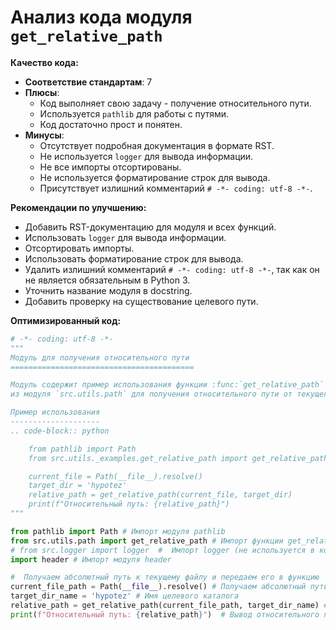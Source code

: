 # Анализ кода модуля `get_relative_path`

**Качество кода:**

- **Соответствие стандартам**: 7
- **Плюсы**:
    - Код выполняет свою задачу - получение относительного пути.
    - Используется `pathlib` для работы с путями.
    - Код достаточно прост и понятен.
- **Минусы**:
    - Отсутствует подробная документация в формате RST.
    - Не используется `logger` для вывода информации.
    - Не все импорты отсортированы.
    - Не используется форматирование строк для вывода.
    - Присутствует излишний комментарий `# -*- coding: utf-8 -*-`.

**Рекомендации по улучшению:**

- Добавить RST-документацию для модуля и всех функций.
- Использовать `logger` для вывода информации.
- Отсортировать импорты.
- Использовать форматирование строк для вывода.
- Удалить излишний комментарий `# -*- coding: utf-8 -*-`, так как он не является обязательным в Python 3.
- Уточнить название модуля в docstring.
- Добавить проверку на существование целевого пути.

**Оптимизированный код:**

```python
# -*- coding: utf-8 -*-
"""
Модуль для получения относительного пути
=========================================

Модуль содержит пример использования функции :func:`get_relative_path`
из модуля `src.utils.path` для получения относительного пути от текущего файла.

Пример использования
--------------------
.. code-block:: python

    from pathlib import Path
    from src.utils._examples.get_relative_path import get_relative_path

    current_file = Path(__file__).resolve()
    target_dir = 'hypotez'
    relative_path = get_relative_path(current_file, target_dir)
    print(f"Относительный путь: {relative_path}")
"""

from pathlib import Path # Импорт модуля pathlib
from src.utils.path import get_relative_path # Импорт функции get_relative_path
# from src.logger import logger  #  Импорт logger (не используется в коде)  # Удален из-за неиспользования
import header # Импорт модуля header

#  Получаем абсолютный путь к текущему файлу и передаем его в функцию `get_relative_path`
current_file_path = Path(__file__).resolve() # Получаем абсолютный путь к текущему файлу
target_dir_name = 'hypotez' # Имя целевого каталога
relative_path = get_relative_path(current_file_path, target_dir_name) # Вызываем функцию для получения относительного пути
print(f"Относительный путь: {relative_path}")  # Вывод относительного пути

```